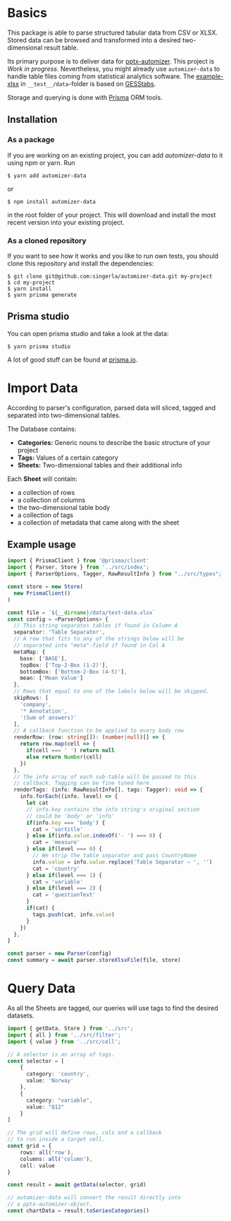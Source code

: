 # Basics
This package is able to parse structured tabular data from CSV or XLSX.
Stored data can be browsed and transformed into a desired two-dimensional result table.

Its primary purpose is to deliver data for [pptx-automizer](https://github.com/singerla/pptx-automizer).
This project is *Work in progress*.
Nevertheless, you might already use `automizer-data` to handle table files coming from statistical analytics software.
The [example-xlsx](https://github.com/singerla/automizer-data/blob/main/__test__/data/test-data.xlsx) in `__test__/data`-folder is based on [GESStabs](https://gessgroup.de/software/gesstabs/).

Storage and querying is done with [Prisma](https://github.com/prisma/prisma) ORM tools.

## Installation
### As a package
If you are working on an existing project, you can add *automizer-data* to it using npm or yarn. Run
```
$ yarn add automizer-data
```
or
```
$ npm install automizer-data
```
in the root folder of your project. This will download and install the most recent version into your existing project.

### As a cloned repository
If you want to see how it works and you like to run own tests, you should clone this repository and install the dependencies:
```
$ git clone git@github.com:singerla/automizer-data.git my-project
$ cd my-project
$ yarn install
$ yarn prisma generate
```

## Prisma studio
You can open prisma studio and take a look at the data:
```
$ yarn prisma studio
```
A lot of good stuff can be found at [prisma.io](https://www.prisma.io/).

# Import Data
According to parser's configuration, parsed data will sliced, tagged and separated into two-dimensional tables.

The Database contains:
- __Categories:__ Generic nouns to describe the basic structure of your project 
- __Tags:__ Values of a certain category
- __Sheets:__ Two-dimensional tables and their additional info

Each __Sheet__ will contain:
- a collection of rows
- a collection of columns
- the two-dimensional table body
- a collection of tags
- a collection of metadata that came along with the sheet

## Example usage
```ts
import { PrismaClient } from '@prisma/client'
import { Parser, Store } from '../src/index';
import { ParserOptions, Tagger, RawResultInfo } from "../src/types";

const store = new Store(
  new PrismaClient()
)

const file = `${__dirname}/data/test-data.xlsx`
const config = <ParserOptions> {
  // This string separates tables if found in Column A
  separator: 'Table Separator',
  // A row that fits to any of the strings below will be
  // separated into "meta"-field if found in Col A
  metaMap: {
    base: ['BASE'],
    topBox: ['Top-2-Box (1-2)'],
    bottomBox: ['Bottom-2-Box (4-5)'],
    mean: ['Mean Value']
  },
  // Rows that equal to one of the labels below will be skipped.
  skipRows: [
    'company',
    '* Annotation',
    '(Sum of answers)'
  ],
  // A callback function to be applied to every body row
  renderRow: (row: string[]): (number|null)[] => {
    return row.map(cell => {
      if(cell === ' ') return null
      else return Number(cell)
    })
  },
  // The info array of each sub-table will be passed to this
  // callback. Tagging can be fine tuned here.
  renderTags: (info: RawResultInfo[], tags: Tagger): void => {
    info.forEach((info, level) => {
      let cat
      // info.key contains the info string's original section
      // could be 'body' or 'info'
      if(info.key === 'body') {
        cat = 'vartitle'
      } else if(info.value.indexOf('- ') === 0) {
        cat = 'measure'
      } else if(level === 0) {
        // We strip the table separator and pass CountryName
        info.value = info.value.replace('Table Separator – ', '')
        cat = 'country'
      } else if(level === 1) {
        cat = 'variable'
      } else if(level === 2) {
        cat = 'questionText'
      }
      if(cat) {
        tags.push(cat, info.value)
      }
    })
  },
}

const parser = new Parser(config)
const summary = await parser.storeXlsxFile(file, store)
```
# Query Data
As all the Sheets are tagged, our queries will use tags to find the desired datasets.

```ts
import { getData, Store } from '../src';
import { all } from '../src/filter';
import { value } from '../src/cell';

// A selector is an array of tags.
const selector = [
    {
      category: 'country',
      value: 'Norway'
    },
    {
      category: "variable",
      value: "Q12"
    }
]

// The grid will define rows, cols and a callback
// to run inside a target cell.
const grid = {
    rows: all('row'),
    columns: all('column'),
    cell: value
}

const result = await getData(selector, grid)

// automizer-data will convert the result directly into
// a pptx-automizer-object. 
const chartData = result.toSeriesCategories()
```

